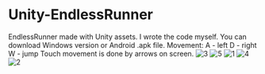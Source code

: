# Unity-EndlessRunner
EndlessRunner made with Unity assets. I wrote the code myself.
You can download Windows version or Android .apk file. 
Movement:
A - left
D - right
W - jump
Touch movement is done by arrows on screen.
![3](https://user-images.githubusercontent.com/38262565/73596662-6ee71a80-4524-11ea-83a9-c946b7fa2c4d.jpg)
![5](https://user-images.githubusercontent.com/38262565/73596667-7f979080-4524-11ea-86b4-0597a0a68116.jpg)
![1](https://user-images.githubusercontent.com/38262565/73596675-8920f880-4524-11ea-8073-438cf80b492f.jpg)
![4](https://user-images.githubusercontent.com/38262565/73596678-91793380-4524-11ea-8032-84082596055d.jpg)
![2](https://user-images.githubusercontent.com/38262565/73596680-9807ab00-4524-11ea-92a9-d51fc3799e19.jpg)
